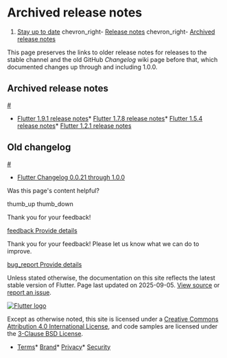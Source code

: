 Archived release notes
======================

1. [Stay up to date](/release) chevron\_right- [Release notes](/release/release-notes) chevron\_right- [Archived release notes](/release/release-notes/release-notes-archive)

This page preserves the links to older release notes for releases to the stable channel and the old GitHub *Changelog* wiki page before that, which documented changes up through and including 1.0.0.

Archived release notes
----------------------

[#](#archived-release-notes)

* [Flutter 1.9.1 release notes](/release/release-notes/release-notes-1.9.1)* [Flutter 1.7.8 release notes](/release/release-notes/release-notes-1.7.8)* [Flutter 1.5.4 release notes](/release/release-notes/release-notes-1.5.4)* [Flutter 1.2.1 release notes](/release/release-notes/release-notes-1.2.1)

Old changelog
-------------

[#](#old-changelog)

* [Flutter Changelog 0.0.21 through 1.0.0](/release/release-notes/release-notes-0.0.21-1.0.0)

Was this page's content helpful?

thumb\_up thumb\_down

Thank you for your feedback!

 [feedback Provide details](https://github.com/flutter/website/issues/new?template=1_page_issue.yml&&page-url=https://docs.flutter.dev/release/release-notes/release-notes-archive/&page-source=https://github.com/flutter/website/tree/main/src/content/release/release-notes/release-notes-archive.md)

Thank you for your feedback! Please let us know what we can do to improve.

 [bug\_report Provide details](https://github.com/flutter/website/issues/new?template=1_page_issue.yml&&page-url=https://docs.flutter.dev/release/release-notes/release-notes-archive/&page-source=https://github.com/flutter/website/tree/main/src/content/release/release-notes/release-notes-archive.md)

Unless stated otherwise, the documentation on this site reflects the latest stable version of Flutter. Page last updated on 2025-09-05. [View source](https://github.com/flutter/website/tree/main/src/content/release/release-notes/release-notes-archive.md) or [report an issue](https://github.com/flutter/website/issues/new?template=1_page_issue.yml&&page-url=https://docs.flutter.dev/release/release-notes/release-notes-archive/&page-source=https://github.com/flutter/website/tree/main/src/content/release/release-notes/release-notes-archive.md "Report an issue with this page").

[![Flutter logo](/assets/images/branding/flutter/logo+text/horizontal/white.svg)](https://flutter.dev)

Except as otherwise noted, this site is licensed under a [Creative Commons Attribution 4.0 International License](https://creativecommons.org/licenses/by/4.0/), and code samples are licensed under the [3-Clause BSD License](https://opensource.org/licenses/BSD-3-Clause).

* [Terms](/tos "Terms of use")* [Brand](/brand "Brand usage guidelines")* [Privacy](https://policies.google.com/privacy "Privacy policy")* [Security](/security "Security philosophy and practices")

   